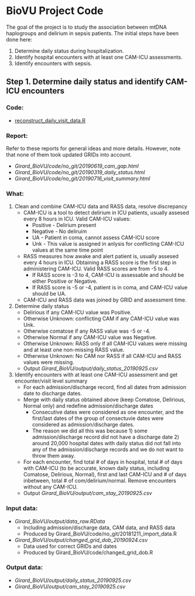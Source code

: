 # BioVU Project Code

The goal of the project is to study the association between mtDNA haplogroups and delirium in sepsis patients.  The initial steps have been done here:
1. Determine daily status during hospitalization. 
2. Identify hospital encounters with at least one CAM-ICU assessments.
3. Identify encounters with sepsis.

## Step 1. Determine daily status and identify CAM-ICU encounters
### Code:
* [reconstruct_daily_visit_data.R](https://https://github.com/meerkatR/BioVU/blob/master/reconstruct_daily_visit_data.R)  
### Report:
Refer to these reports for general ideas and more details. However, note that none of them took updated GRIDs into account.
* _Girard_BioVU/code/no_git/20190619_cam_gap.html_ 
* _Girard_BioVU/code/no_git/20190319_daily_status.html_
* _Girard_BioVU/code/no_git/20190716_visit_summary.html_
### What:
1. Clean and combine CAM-ICU data and RASS data, resolve discrepancy
    * CAM-ICU is a tool to detect delirium in ICU patients, usually assesed every 8 hours in ICU. Valid CAM-ICU values:   
      * Positive - Delirium present
      * Negative - No deliruim
      * UA - Patient in coma, cannot assess CAM-ICU score
      * Unk - This value is assigned in anlysis for conflicting CAM-ICU values at the same time point
    * RASS measures how awake and alert patient is, usually assesed every 4 hours in ICU. Obtaining a RASS score is the first step in administering CAM-ICU. Valid RASS scores are from -5 to 4. 
      * If RASS score is -3 to 4, CAM-ICU is assessable and should be either Positive or Negative.
      * If RASS score is -5 or -4, patient is in coma, and CAM-ICU value should be UA. 
     * CAM-ICU and RASS data was joined by GRID and assessment time.
2. Determine daily status  
      * Delirious if any CAM-ICU value was Positive.
      * Otherwise Unknown: conflicting CAM if any CAM-ICU value was Unk.
      * Otherwise comatose if any RASS value was -5 or -4.
      * Otherwise Normal if any CAM-ICU value was Negative.
      * Otherwise Unknown: RASS only if all CAM-ICU values were missing and at least one non-missing RASS value.
      * Otherwise Unknown: No CAM nor RASS if all CAM-ICU and RASS values were missing.
      * Output _Girard_BioVU/output/daily_status_20190925.csv_
3. Identify encounters with at least one CAM-ICU assessment and get encounter/visit level summary
      * For each admission/discharge record, find all dates from admission date to discharge dates.
      * Merge with daily status obtained above (keep Comatose, Delirious, Normal only) and redefine admission/discharge dates
         * Consecutive dates were considered as one encounter, and the first/last dates of the group of consectuvie dates were considered as admission/discharge dates.
         * The reason we did all this was because 1) some admission/discharge record did not have a discharge date 2) around 20,000 hospital dates with daily status did not fall into any of the admission/discharge records and we do not want to throw them away. 
      * For each encounter, find total # of days in hospital, total # of days with CAM-ICU (to be accurate, known daily status, including Comatose, Delirious, Normal), first and last CAM-ICU and # of days inbetween, total # of com/delirium/normal.  Remove encounters without any CAM-ICU.  
      * Output _Girard_BioVU/output/cam_stay_20190925.csv_
### Input data: 
* _Girard_BioVU/output/data_raw.RData_
   * Including admission/discharge data, CAM data, and RASS data
   * Produced by Girard_BioVU/code/no_git/20181211_import_data.R
* _Girard_BioVU/output/changed_grid_dob_20190924.csv_  
   * Data used for correct GRIDs and dates
   * Produced by Girard_BioVU/code/changed_grid_dob.R
### Output data:
* _Girard_BioVU/output/daily_status_20190925.csv_
* _Girard_BioVU/output/cam_stay_20190925.csv_
